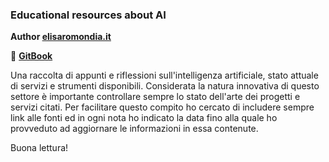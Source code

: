 
### **Educational resources about AI**

**Author [elisaromondia.it](https://www.elisaromondia.it/)**

📖 **[GitBook](https://elicatinthebox.gitbook.io/aireport/)**

Una raccolta di appunti e riflessioni sull'intelligenza artificiale, stato attuale di servizi e strumenti disponibili. Considerata la natura innovativa di questo settore è importante controllare sempre lo stato dell'arte dei progetti e servizi citati. Per facilitare questo compito ho cercato di includere sempre link alle fonti ed in ogni nota ho indicato la data fino alla quale ho provveduto ad aggiornare le informazioni in essa contenute.

Buona lettura!


